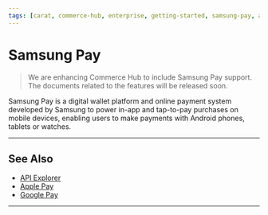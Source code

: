 ```yaml
---
tags: [carat, commerce-hub, enterprise, getting-started, samsung-pay, android, mobile, wallet]
---
```


# Samsung Pay


<!-- theme: danger -->
> We are enhancing Commerce Hub to include Samsung Pay support. The documents related to the features will be released soon.


Samsung Pay is a digital wallet platform and online payment system developed by Samsung to power in-app and tap-to-pay purchases on mobile devices, enabling users to make payments with Android phones, tablets or watches. 

---

## See Also

- [API Explorer](../api/?type=post&path=/payments/v1/charges)
- [Apple Pay](?path=docs/Online-Mobile-Digital/Wallets-AltPayments/Apple-Pay/Apple-Pay.md)
- [Google Pay](?path=docs/Online-Mobile-Digital/Wallets-AltPayments/Google-Pay/Google-Pay.md)

---